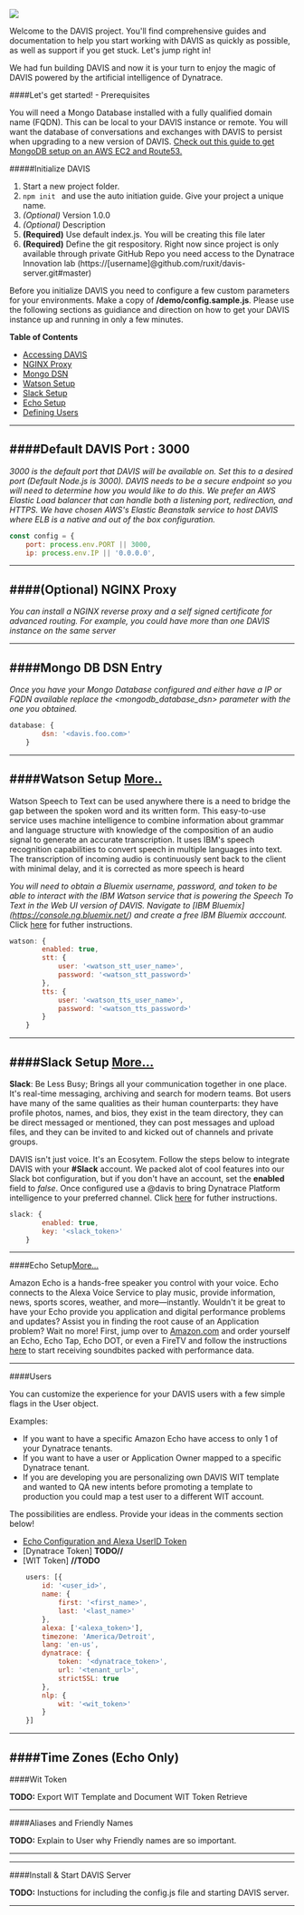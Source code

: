 
![](https://s3.amazonaws.com/davis-project/dynatrace-davis-logo.png)

Welcome to the DAVIS project. You'll find comprehensive guides and documentation to help you start working with DAVIS as quickly as possible, as well as support if you get stuck. Let's jump right in!

We had fun building DAVIS and now it is your turn to enjoy the magic of DAVIS powered by the artificial intelligence of Dynatrace.

####Let's get started! - Prerequisites

You will need a Mongo Database installed with a fully qualified domain name (FQDN). This can be local to your DAVIS instance or remote. You will want the database of conversations and exchanges with DAVIS to persist when upgrading to a new version of DAVIS. [Check out this guide to get MongoDB setup on an AWS EC2 and Route53.](https://github.com/ruxit/davis-server/blob/master/setup/Mongo.md)

#####Initialize DAVIS

1. Start a new project folder.
2. ````npm init ```` and use the auto initiation guide. Give your project a unique name.
3. *(Optional)* Version 1.0.0
4. *(Optional)* Description
5. **(Required)** Use default index.js. You will be creating this file later
6. **(Required)** Define the git respository. Right now since project is only available through private GitHub Repo you need access to the Dynatrace Innovation lab (https://[username]@github.com/ruxit/davis-server.git#master)

Before you initialize DAVIS you need to configure a few custom parameters for your environments. Make a copy of **/demo/config.sample.js**. Please use the following sections as guidiance and direction on how to get your DAVIS instance up and running in only a few minutes.

**Table of Contents**

- [Accessing DAVIS](https://github.com/ruxit/davis-server#default-davis-port--3000)
- [NGINX Proxy](https://github.com/ruxit/davis-server#optional-nginx-proxy)
- [Mongo DSN](https://github.com/ruxit/davis-server#mongo-db-dsn-entry)
- [Watson Setup](https://github.com/ruxit/davis-server#watson-setup-more)
- [Slack Setup](https://github.com/ruxit/davis-server#slack-setup-more)
- [Echo Setup](https://github.com/ruxit/davis-server#echo-setup)
- [Defining Users](https://github.com/ruxit/davis-server#users)

---
####Default DAVIS Port : 3000
---

*3000 is the default port that DAVIS will be available on. Set this to a desired port (Default Node.js is 3000). DAVIS needs to be a secure endpoint so you will need to determine how you would like to do this. We prefer an AWS Elastic Load balancer that can handle both a listening port, redirection, and HTTPS. We have chosen AWS's Elastic Beanstalk service to host DAVIS where ELB is a native and out of the box configuration.*

````javascript
const config = {
    port: process.env.PORT || 3000,
    ip: process.env.IP || '0.0.0.0',
````
---
####(Optional) NGINX Proxy
---

*You can install a NGINX reverse proxy and a self signed certificate for advanced routing. For example, you could have more than one DAVIS instance on the same server*

---
####Mongo DB DSN Entry
---

*Once you have your Mongo Database configured and either have a IP or FQDN available replace the <mongodb_database_dsn> parameter with the one you obtained.*

````javascript
database: {
        dsn: '<davis.foo.com>'
    }
````

---
####Watson Setup [More..](https://github.com/ruxit/davis-server/blob/master/setup/watson.md)
---

Watson Speech to Text can be used anywhere there is a need to bridge the gap between the spoken word and its written form. This easy-to-use service uses machine intelligence to combine information about grammar and language structure with knowledge of the composition of an audio signal to generate an accurate transcription. It uses IBM's speech recognition capabilities to convert speech in multiple languages into text. The transcription of incoming audio is continuously sent back to the client with minimal delay, and it is corrected as more speech is heard

*You will need to obtain a Bluemix username, password, and token to be able to interact with the IBM Watson service that is powering the Speech To Text in the Web UI version of DAVIS. Navigate to [IBM Bluemix] (https://console.ng.bluemix.net/) and create a free IBM Bluemix acccount.* Click [here](https://github.com/ruxit/davis-server/blob/master/setup/watson.md) for futher instructions.

````javascript
watson: {
        enabled: true,
        stt: {
            user: '<watson_stt_user_name>',
            password: '<watson_stt_password>'
        },
        tts: {
            user: '<watson_tts_user_name>',
            password: '<watson_tts_password>'
        }
    }
````
---
####Slack Setup [More...](https://github.com/ruxit/davis-server/blob/master/setup/slack.md)
---
**Slack**: Be Less Busy; Brings all your communication together in one place. It's real-time messaging, archiving and search for modern teams. Bot users have many of the same qualities as their human counterparts: they have profile photos, names, and bios, they exist in the team directory, they can be direct messaged or mentioned, they can post messages and upload files, and they can be invited to and kicked out of channels and private groups.

DAVIS isn't just voice. It's an Ecosytem. Follow the steps below to integrate DAVIS with your **#Slack** account. We packed alot of cool features into our Slack bot configuration, but if you don't have an account, set the **enabled** field to *false*. Once configured use a @davis to bring Dynatrace Platform intelligence to your preferred channel. Click [here](https://github.com/ruxit/davis-server/blob/master/setup/slack.md) for futher instructions.

````javascript
slack: {
        enabled: true,
        key: '<slack_token>'
    }
````

---
####Echo Setup[More...](https://github.com/ruxit/davis-server/blob/master/setup/echo.md)

Amazon Echo is a hands-free speaker you control with your voice. Echo connects to the Alexa Voice Service to play music, provide information, news, sports scores, weather, and more—instantly. Wouldn't it be great to have your Echo provide you application and digital performance problems and updates? Assist you in finding the root cause of an Application problem? Wait no more! First, jump over to [Amazon.com](https://www.amazon.com/dp/B00X4WHP5E) and order yourself an Echo, Echo Tap, Echo DOT, or even a FireTV and follow the instructions [here](https://github.com/ruxit/davis-server/blob/master/setup/echo.md) to start receiving soundbites packed with performance data.

---
####Users

You can customize the experience for your DAVIS users with a few simple flags in the User object.

Examples:

- If you want to have a specific Amazon Echo have access to only 1 of your Dynatrace tenants.
- If you want to have a user or Application Owner mapped to a specific Dynatrace tenant.
- If you are developing you are personalizing own DAVIS WIT template and wanted to QA new intents before promoting a template to production you could map a test user to a different WIT account.

The possibilities are endless. Provide your ideas in the comments section below!

- [Echo Configuration and Alexa UserID Token](https://github.com/ruxit/davis-server/blob/master/setup/echo.md)
- [Dynatrace Token] **TODO//**
- [WIT Token] **//TODO**

````javascript
    users: [{
        id: '<user_id>',
        name: {
            first: '<first_name>',
            last: '<last_name>'
        },
        alexa: ['<alexa_token>'],
        timezone: 'America/Detroit',
        lang: 'en-us',
        dynatrace: {
            token: '<dynatrace_token>',
            url: '<tenant_url>',
            strictSSL: true
        },
        nlp: {
            wit: '<wit_token>'
        }
    }]
````
---
####Time Zones (Echo Only)
---
####Wit Token

**TODO:** Export WIT Template and Document WIT Token Retrieve

---
####Aliases and Friendly Names

**TODO:** Explain to User why Friendly names are so important.

---


---
####Install & Start DAVIS Server

**TODO:** Instuctions for including the config.js file and starting DAVIS server.

---

